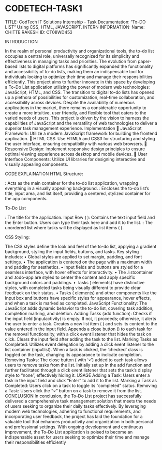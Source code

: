 # CODETECH-TASK1
TITLE: CodTech IT Solutions Internship - Task Documentation: “To-DO LIST” Using CSS, HTML, JAVASCRIPT. 
INTERN INFORMATION: Name: CHITTE RAKESH ID: CT08WD453 

INTRODUCTION 

In the realm of personal productivity and organizational tools, the to-do list occupies a central role, universally recognized for its
simplicity and effectiveness in managing tasks and priorities. The evolution from paper-based lists to digital platforms has
significantly expanded the functionality and accessibility of to-do lists, making them an indispensable tool for individuals looking to
optimize their time and manage their responsibilities efficiently. This project aims to further innovate in this space by developing a
To-Do List application utilizing the power of modern web technologies: JavaScript, HTML, and CSS. The transition to digital to-do
lists has opened up a plethora of possibilities for customization, real-time collaboration, and accessibility across devices. Despite
the availability of numerous applications in the market, there remains a considerable opportunity to create a more intuitive, user
friendly, and flexible tool that caters to the varied needs of users. This project is driven by the vision to harness the capabilities of
JavaScript and the versatility of web technologies to deliver a superior task management experience. 
Implementation  JavaScript Framework: Utilize a modern JavaScript framework for building the frontend application.  HTML
CSS: Use HTML5 and CSS3 for structuring and styling the user interface, ensuring compatibility with various web browsers. 
Responsive Design: Implement responsive design principles to ensure optimal viewing experience across desktop and mobile
devices.  User Interface Components: Utilize UI libraries for designing interactive and visually appealing components. 

CODE EXPLAINATION HTML Structure: 

: Acts as the main container for the to-do list application, wrapping everything in a visually appealing background. 
: Encloses the to-do list’s title, input area, and list itself, providing a centered, stylized container for the app components. 

To-Do List

: The title for the application. Input Row (
): Contains the text input field and the Enter button. Users can type their task here and add it to the list. 
: The unordered list where tasks will be displayed as list items (
). 

CSS Styling:

The CSS styles define the look and feel of the to-do list, applying a gradient background, styling the input fields,
buttons, and tasks. Key styling includes: • Global styles are applied to set margin, padding, and font settings. • The application is
centered on the page with a maximum width and padding for aesthetics. • Input fields and buttons are styled for a seamless
interface, with hover effects for interactivity. • The .listcontainer and .todo-app are styled to center the content and apply specific
background colors and paddings. • Tasks (
elements) have distinctive styles, with completed tasks being visually different to provide clear feedback on their status. • Tasks (
elements) and other components like the input box and buttons have specific styles for appearance, hover effects, and when a task
is marked as completed. 
JavaScript Functionality: The JavaScript adds dynamic behavior to the to-do list, covering task addition, completion marking, and
deletion. Adding Tasks (add function): Checks if the input field (inputactivity) is empty. If not, it proceeds; otherwise, it alerts the
user to enter a task. Creates a new list item (
) and sets its content to the value entered in the input field. Appends a close button () to each task for the removal functionality,
with a click event listener that hides the task on click. Clears the input field after adding the task to the list. Marking Tasks as
Completed: Utilizes event delegation by adding a click event listener to the list container (inputlist). When a task is clicked, the
‘checked’ class is toggled on the task, changing its appearance to indicate completion. Removing Tasks: The close button ( with ‘×’)
added to each task allows users to remove tasks from the list. Initially set up in the add function and further facilitated through a
click event listener that sets the task’s display style to “none”, effectively hiding it. USAGE Adding a Task: Users enter a task in the
input field and click “Enter” to add it to the list. Marking a Task as Completed: Users click on a task to toggle its “completed” status.
Removing a Task: Users click the “×” button on a task to remove it from the list. 
CONCLUSION In conclusion, the To-Do List project has successfully delivered a comprehensive task management solution that
meets the needs of users seeking to organize their daily tasks effectively. By leveraging modern web technologies, adhering to
functional requirements, and incorporating user feedback, the project has laid the foundation for a valuable tool that enhances
productivity and organization in both personal and professional settings. With ongoing development and continuous improvement,
the To-Do List application is poised to become an indispensable asset for users seeking to optimize their time and manage their
responsibilities efficiently
